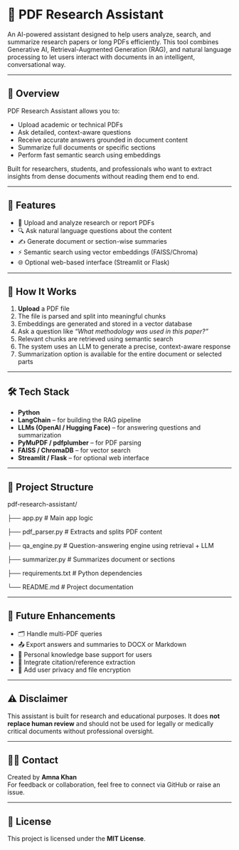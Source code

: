 # 📄 PDF Research Assistant

An AI-powered assistant designed to help users analyze, search, and summarize research papers or long PDFs efficiently. This tool combines Generative AI, Retrieval-Augmented Generation (RAG), and natural language processing to let users interact with documents in an intelligent, conversational way.

---

## 🧠 Overview

PDF Research Assistant allows you to:
- Upload academic or technical PDFs
- Ask detailed, context-aware questions
- Receive accurate answers grounded in document content
- Summarize full documents or specific sections
- Perform fast semantic search using embeddings

Built for researchers, students, and professionals who want to extract insights from dense documents without reading them end to end.

---

## 🚀 Features

- 📄 Upload and analyze research or report PDFs  
- 🔍 Ask natural language questions about the content  
- ✍️ Generate document or section-wise summaries  
- ⚡ Semantic search using vector embeddings (FAISS/Chroma)  
- 🌐 Optional web-based interface (Streamlit or Flask)  

---

## 🔄 How It Works

1. **Upload** a PDF file  
2. The file is parsed and split into meaningful chunks  
3. Embeddings are generated and stored in a vector database  
4. Ask a question like _“What methodology was used in this paper?”_  
5. Relevant chunks are retrieved using semantic search  
6. The system uses an LLM to generate a precise, context-aware response  
7. Summarization option is available for the entire document or selected parts  

---

## 🛠️ Tech Stack

- **Python**
- **LangChain** – for building the RAG pipeline
- **LLMs (OpenAI / Hugging Face)** – for answering questions and summarization
- **PyMuPDF / pdfplumber** – for PDF parsing
- **FAISS / ChromaDB** – for vector search
- **Streamlit / Flask** – for optional web interface

---

## 📁 Project Structure

pdf-research-assistant/

├── app.py             # Main app logic

├── pdf_parser.py      # Extracts and splits PDF content

├── qa_engine.py       # Question-answering engine using retrieval + LLM

├── summarizer.py      # Summarizes document or sections

├── requirements.txt   # Python dependencies

└── README.md          # Project documentation



---

## 📌 Future Enhancements

- 🗂️ Handle multi-PDF queries  
- 📤 Export answers and summaries to DOCX or Markdown  
- 🧠 Personal knowledge base support for users  
- 🧾 Integrate citation/reference extraction  
- 🔐 Add user privacy and file encryption  

---

## ⚠️ Disclaimer

This assistant is built for research and educational purposes. It does **not replace human review** and should not be used for legally or medically critical documents without professional oversight.

---

## 🙋‍♀️ Contact

Created by **Amna Khan**  
For feedback or collaboration, feel free to connect via GitHub or raise an issue.

---

## 📄 License

This project is licensed under the **MIT License**.
